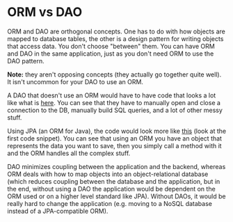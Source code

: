# **ORM vs DAO**

ORM and DAO are orthogonal concepts. One has to do with how objects are mapped to database tables, the other is a design pattern for writing objects that access data. You don't choose "between" them. You can have ORM and DAO in the same application, just as you don't need ORM to use the DAO pattern. 

**Note:** they aren't opposing concepts (they actually go together quite well). It isn't uncommon for your DAO to use an ORM.

A DAO that doesn't use an ORM would have to have code that looks a lot like what is [here](https://www.tutorialspoint.com/jdbc/jdbc-insert-records.htm). You can see that they have to manually open and close a connection to the DB, manually build SQL queries, and a lot of other messy stuff.

Using JPA (an ORM for Java), the code would look more like [this](https://www.objectdb.com/java/jpa/persistence/store) (look at the first code snippet). You can see that using an ORM you have an object that represents the data you want to save, then you simply call a method with it and the ORM handles all the complex stuff.

DAO minimizes coupling between the application and the backend, whereas ORM deals with how to map objects into an object-relational database (which reduces coupling between the database and the application, but in the end, without using a DAO the application would be dependent on the ORM used or on a higher level standard like JPA). Without DAOs, it would be really hard to change the application (e.g. moving to a NoSQL database instead of a JPA-compatible ORM).

